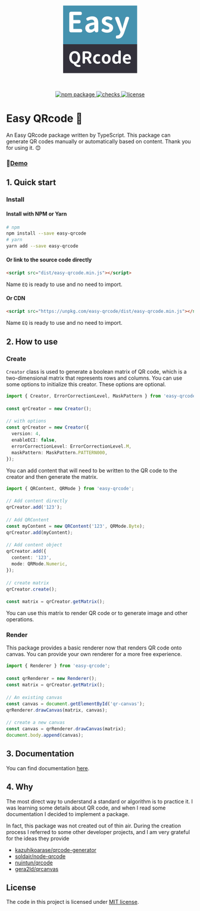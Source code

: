 <p align="center">
    <img width="200" src="https://github.com/ArcherGu/easy-qrcode/blob/main/logo.png" alt="logo">
</p>
<br/>
<p align="center">
    <a href="https://npmjs.com/package/easy-qrcode">
        <img src="https://img.shields.io/npm/v/easy-qrcode.svg?style=flat-square" alt="npm package">
    </a>
    <a href="https://github.com/ArcherGu/easy-qrcode">
        <img src="https://img.shields.io/github/checks-status/archergu/easy-qrcode/main?style=flat-square" alt="checks">
    </a>
    <a href="https://github.com/ArcherGu/easy-qrcode/blob/main/LICENSE">
        <img src="https://img.shields.io/github/license/archergu/easy-qrcode?style=flat-square" alt="license">
    </a>
</p>

# Easy QRcode 📱

An Easy QRcode package written by TypeScript. This package can generate QR codes manually or automatically based on content. Thank you for using it. 😊

### 🚀[Demo](https://archergu.github.io/easy-qrcode)

## 1. Quick start

### Install

#### Install with NPM or Yarn

```bash
# npm
npm install --save easy-qrcode
# yarn
yarn add --save easy-qrcode
```

#### Or link to the source code directly

```html
<script src="dist/easy-qrcode.min.js"></script>
```

Name `EQ` is ready to use and no need to import.

#### Or CDN

```html
<script src="https://unpkg.com/easy-qrcode/dist/easy-qrcode.min.js"></script>
```

Name `EQ` is ready to use and no need to import.

## 2. How to use

### Create

`Creator` class is used to generate a boolean matrix of QR code, which is a two-dimensional matrix that represents rows and columns.
You can use some options to initialize this creator. These options are optional.

```ts
import { Creator, ErrorCorrectionLevel, MaskPattern } from 'easy-qrcode';

const qrCreator = new Creator();

// with options
const qrCreator = new Creator({
  version: 4,
  enableECI: false,
  errorCorrectionLevel: ErrorCorrectionLevel.M,
  maskPattern: MaskPattern.PATTERN000,
});
```

You can add content that will need to be written to the QR code to the creator and then generate the matrix.

```ts
import { QRContent, QRMode } from 'easy-qrcode';

// Add content directly
qrCreator.add('123');

// Add QRContent
const myContent = new QRContent('123', QRMode.Byte);
qrCreator.add(myContent);

// Add content object
qrCreator.add({
  content: '123',
  mode: QRMode.Numeric,
});

// create matrix
qrCreator.create();

const matrix = qrCreator.getMatrix();
```

You can use this matrix to render QR code or to generate image and other operations.

### Render

This package provides a basic renderer now that renders QR code onto canvas.
You can provide your own renderer for a more free experience.

```ts
import { Renderer } from 'easy-qrcode';

const qrRenderer = new Renderer();
const matrix = qrCreator.getMatrix();

// An existing canvas
const canvas = document.getElementById('qr-canvas');
qrRenderer.drawCanvas(matrix, canvas);

// create a new canvas
const canvas = qrRenderer.drawCanvas(matrix);
document.body.append(canvas);
```

## 3. Documentation

You can find documentation [here](https://archergu.github.io/easy-qrcode/docs).

## 4. Why

The most direct way to understand a standard or algorithm is to practice it. I was learning some details about QR code, and when I read some documentation I decided to implement a package.

In fact, this package was not created out of thin air. During the creation process I referred to some other developer projects, and I am very grateful for the ideas they provide

- [kazuhikoarase/qrcode-generator](https://github.com/kazuhikoarase/qrcode-generator)
- [soldair/node-qrcode](https://github.com/soldair/node-qrcode)
- [nuintun/qrcode](https://github.com/nuintun/qrcode)
- [gera2ld/qrcanvas](https://github.com/gera2ld/qrcanvas)

## License

The code in this project is licensed under [MIT license](https://github.com/ArcherGu/easy-qrcode/blob/main/LICENSE).
